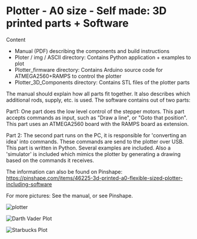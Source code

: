 # Plotter - A0 size - Self made: 3D printed parts + Software

Content
* Manual (PDF) describing the components and build instructions
* Ploter / img / ASCII directory: Contains Python application + examples to plot
* Plotter_firmware directory: Contains Arduino source code for ATMEGA2560+RAMPS to control the plotter
* Plotter_3D_Components directory: Contains STL files of the plotter parts

The manual should explain how all parts fit together. It also describes which additional rods, supply, etc. is used.
The software contains out of two parts: 

Part1:
One part does the low level control of the stepper motors. This part accepts commands as input, such as "Draw a line", 
or "Goto that position". This part uses an ATMEGA2560 board with the RAMPS board as extension.

Part 2:
The second part runs on the PC, it is responsible for 'converting an idea' into commands. These commands are send to 
the plotter over USB. This part is written in Python. Several examples are included. Also a 'simulator' is included which
mimics the plotter by generating a drawing based on the commands it receives. 

The information can also be found on Pinshape:
https://pinshape.com/items/46225-3d-printed-a0-flexible-sized-plotter-including-software

For more pictures: See the manual, or see Pinshape.

![plotter](https://github.com/HenkBeekhof/Plotter/tree/master/images/3d-plotter.png "When ready it looks like this")

![Darth Vader Plot](https://github.com/HenkBeekhof/Plotter/tree/master/images/DV_plot.png "Darth Vader Plot")

![Starbucks Plot](https://github.com/HenkBeekhof/Plotter/tree/master/images/Starbucks_plot.png "Starbucks Plot") 
